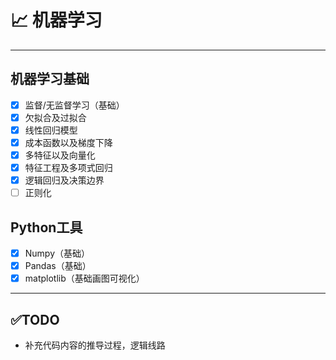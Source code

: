 # 📈 机器学习
***
## 机器学习基础
- [x] 监督/无监督学习（基础）
- [x] 欠拟合及过拟合
- [x] 线性回归模型
- [x] 成本函数以及梯度下降
- [x] 多特征以及向量化
- [x] 特征工程及多项式回归
- [x] 逻辑回归及决策边界
- [ ] 正则化

## Python工具
- [x] Numpy（基础）
- [x] Pandas（基础）
- [x] matplotlib（基础画图可视化）

---
## ✅TODO
- 补充代码内容的推导过程，逻辑线路
